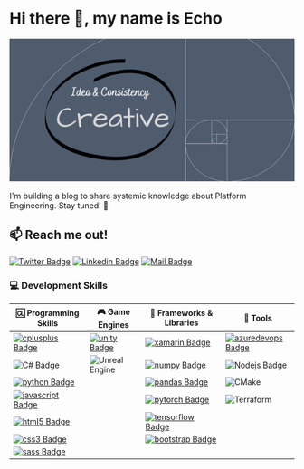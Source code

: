 # Hi there 👋, my name is Echo

[![I am a passionate Game Developer and Software Engineer](assets/images/banner.png)](https://e-choness.github.io/portfolio-site/)

I'm building a blog to share systemic knowledge about Platform Engineering. Stay tuned! 🐾

## :mailbox: Reach me out!

[![Twitter Badge](https://img.shields.io/badge/-@_echo_yin_-1ca0f1?style=flat&labelColor=1ca0f1&logo=twitter&logoColor=white&link=https://twitter.com/_echo_yin)](https://twitter.com/_echo_yin) [![Linkedin Badge](https://img.shields.io/badge/-EchoYin-0e76a8?style=flat&labelColor=0e76a8&logo=linkedin&logoColor=white)](https://www.linkedin.com/in/echoyin0451/) [![Mail Badge](https://img.shields.io/badge/-SendMeEmail-c0392b?style=flat&labelColor=c0392b&logo=gmail&logoColor=white)](mailto:eyinoverthinking@gamil.com)

<!--START_SECTION:waka-->
<!--END_SECTION:waka-->
### :computer: Development Skills
| :cl: Programming Skills  	|  :video_game: Game Engines	| :paperclip: Frameworks & Libraries 	| :wrench: Tools 	|
|---	|---	|---	|---	|
|  [![cplusplus Badge](https://img.shields.io/badge/-C++-00599C?style=for-the-badge&labelColor=black&logo=cplusplus&logoColor=00599C)](#) 	|  [![unity Badge](https://img.shields.io/badge/-unity-FFFFFF?style=for-the-badge&labelColor=black&logo=unity&logoColor=FFFFFF)](#) 	|  [![xamarin Badge](https://img.shields.io/badge/-xamarin-3498DB?style=for-the-badge&labelColor=black&logo=xamarin&logoColor=3498DB)](#)  	|    [![azuredevops Badge](https://img.shields.io/badge/-azuredevops-0078D7?style=for-the-badge&labelColor=black&logo=azuredevops&logoColor=0078D7)](#)	|
|  [![C# Badge](https://img.shields.io/badge/-c%23-239120?style=for-the-badge&labelColor=black&logo=csharp&logoColor=239120)](#) 	|  ![Unreal Engine](https://img.shields.io/badge/unrealengine-%23313131.svg?style=for-the-badge&labelColor=black&logo=unrealengine&logoColor=white) 	|  [![numpy Badge](https://img.shields.io/badge/-numpy-013243?style=for-the-badge&labelColor=black&logo=numpy&logoColor=013243)](#) 	|  [![Nodejs Badge](https://img.shields.io/badge/-Nodejs-3C873A?style=for-the-badge&labelColor=black&logo=node.js&logoColor=3C873A)](#) 	|
|  [![python Badge](https://img.shields.io/badge/-python-3776AB?style=for-the-badge&labelColor=black&logo=python&logoColor=3776AB)](#)	|   	|  [![pandas Badge](https://img.shields.io/badge/-pandas-150458?style=for-the-badge&labelColor=black&logo=pandas&logoColor=150458)](#) 	|  ![CMake](https://img.shields.io/badge/CMake-%23008FBA.svg?style=for-the-badge&labelColor=black&logo=cmake&logoColor=008FBA) 	|
|  [![javascript Badge](https://img.shields.io/badge/-javascript-F7DF1E?style=for-the-badge&labelColor=black&logo=javascript&logoColor=F7DF1E)](#) 	|   	|   [![pytorch Badge](https://img.shields.io/badge/-pytorch-EE4C2C?style=for-the-badge&labelColor=black&logo=pytorch&logoColor=EE4C2C)](#)	|  ![Terraform](https://img.shields.io/badge/terraform-%235835CC.svg?style=for-the-badge&labelColor=black&logo=terraform&logoColor=235835CC) 	|
|  [![html5 Badge](https://img.shields.io/badge/-html5-E34F26?style=for-the-badge&labelColor=black&logo=html5&logoColor=E34F26)](#) 	|   	|   [![tensorflow Badge](https://img.shields.io/badge/-tensorflow-FF6F00?style=for-the-badge&labelColor=black&logo=tensorflow&logoColor=FF6F00)](#) 	|   	|
|  [![css3 Badge](https://img.shields.io/badge/-css3-1572B6?style=for-the-badge&labelColor=black&logo=css3&logoColor=1572B6)](#) 	|   	|  [![bootstrap Badge](https://img.shields.io/badge/-bootstrap-7952B3?style=for-the-badge&labelColor=black&logo=bootstrap&logoColor=7952B3)](#)  	|   	|
|   [![sass Badge](https://img.shields.io/badge/-sass-CC6699?style=for-the-badge&labelColor=black&logo=sass&logoColor=CC6699)](#) 	|   	|   	|   	|
